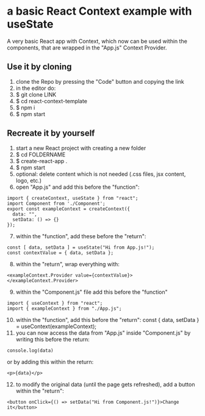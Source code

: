 # a basic React Context example with useState
A very basic React app with Context, which now can be used within the components, that are wrapped in the "App.js" Context Provider.

## Use it by cloning
1. clone the Repo by pressing the "Code" button and copying the link
2. in the editor do:
3. $ git clone LINK
4. $ cd react-context-template
5. $ npm i
6. $ npm start

## Recreate it by yourself
1. start a new React project with creating a new folder
2. $ cd FOLDERNAME
3. $ create-react-app .
4. $ npm start
5. optional: delete content which is not needed (.css files, jsx content, logo, etc.)
6. open "App.js" and add this before the "function":
```
import { createContext, useState } from "react";
import Component from './Component';
export const exampleContext = createContext({
  data: "",
  setData: () => {}
});
```
7. within the "function", add these before the "return":
```
const [ data, setData ] = useState("Hi from App.js!");
const contextValue = { data, setData };
```
8. within the "return", wrap everything with:
```
<exampleContext.Provider value={contextValue}>
</exampleContext.Provider>
```
9. within the "Component.js" file add this before the "function"
```
import { useContext } from "react";
import { exampleContext } from "./App.js";
```
10. within the "function", add this before the "return":
const { data, setData } = useContext(exampleContext);
11. you can now access the data from "App.js" inside "Component.js" by writing this before the return:
```
console.log(data)
```
or by adding this
within the return:
```
<p>{data}</p>
```
12. to modify the original data (until the page gets refreshed), add a button within the "return":
```
<button onClick={() => setData("Hi from Component.js!")}>Change it</button>
```
